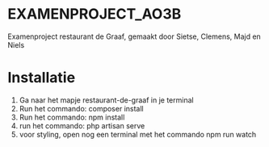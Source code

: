 # EXAMENPROJECT_AO3B
Examenproject restaurant de Graaf, gemaakt door Sietse, Clemens, Majd en Niels

# Installatie
1. Ga naar het mapje restaurant-de-graaf in je terminal
2. Run het commando: composer install
3. Run het commando: npm install
4. run het commando: php artisan serve
5. voor styling, open nog een terminal met het commando npm run watch
